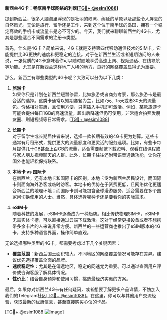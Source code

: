 **新西兰4G卡：畅享南半球网络的利器[[TG💪+ @esim1088](https://t.me/s/esim1088)]**

提到新西兰，很多人脑海里浮现的是壮丽的峡湾、绵延的草原以及那些令人屏息的自然风光。无论是旅行、留学还是工作，来到这个位于南半球的岛国，拥有一个稳定高效的手机卡或流量卡是必不可少的。今天，我们就来聊聊新西兰的4G卡，尤其是那些适合不同需求的注册卡类型。

首先，什么是4G卡？简单来说，4G卡就是支持第四代移动通信技术的SIM卡，它能提供比3G更快的速度和更稳定的连接。对于在新西兰生活或者短期访问的人来说，一张优质的4G卡意味着你可以随时随地享受高速上网、视频通话、在线导航等功能。尤其是在新西兰这样地广人稀的地方，良好的网络覆盖显得尤为重要。

那么，新西兰有哪些类型的4G卡呢？大致可以分为以下几类：

1. **旅游卡**  
   如果你只是计划在新西兰短暂停留，比如旅游或者商务考察，那么旅游卡是最合适的选择。这类卡通常以短期套餐为主，比如7天、15天或者30天的流量包。价格相对实惠，且使用方便，只需插入手机即可激活。例如，某款旅游卡可能会提供每日1GB的高速流量，超出后降速但仍可使用，非常适合拍照发朋友圈、刷短视频等日常需求。[[TG💪+ @esim1088](https://t.me/s/esim1088)]

2. **长期卡**  
   对于留学生或长期居住者来说，选择一款长期有效的4G卡更为划算。这些卡通常有月租形式，提供更大的流量额度和更灵活的服务选项。比如，有些卡每月提供几十GB甚至上百GB的流量，适合需要频繁下载资料、观看在线课程或与家人朋友视频聊天的人群。此外，长期卡往往还附带语音通话功能，让你在国外也能轻松保持联系。

3. **本地卡 vs 国际卡**  
   在新西兰，还有本地卡和国际卡的区别。本地卡专为新西兰居民设计，而国际卡则面向海外游客或临时访客。本地卡的优势在于资费更低，且网络优化更适合新西兰的地理环境；而国际卡则可能包含全球漫游服务，适合需要在多个国家间切换使用的人士。当然，具体选择哪种卡还是要看你的实际需求。

4. **eSIM卡**  
   随着科技的发展，eSIM卡逐渐成为一种趋势。相比传统物理SIM卡，eSIM卡无需实体卡槽，可以直接通过云端下载激活。这对于经常更换设备或者不想携带多余卡片的人来说非常方便。新西兰的一些运营商也推出了eSIM版本的4G卡，支持多种语言界面，操作简单直观。

无论选择哪种类型的4G卡，都需要考虑以下几个关键因素：  
- **覆盖范围**：新西兰国土面积较大，不同地区的网络覆盖情况可能存在差异。建议优先选择覆盖全面的品牌。  
- **速度稳定性**：尤其是在偏远地区，稳定的网速尤为重要。可以通过查阅用户评价或咨询客服了解具体情况。  
- **性价比**：结合自身预算和使用习惯，挑选最经济实惠的方案。  

最后，如果你对新西兰4G卡有任何疑问，或者想要了解更多产品详情，不妨加入我们的Telegram社区[[TG💪+ @esim1088](https://t.me/s/esim1088)]。在这里，你可以与其他用户交流经验，获取最新的优惠信息，甚至直接购买心仪的卡品。  

[[TG💪+ @esim1088](https://t.me/s/esim1088) ![Image](https://i.postimg.cc/4NQfJmqS/Snipaste-2025-05-13-00-14-12.png)]